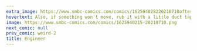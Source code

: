```yaml
---
extra_image: https://www.smbc-comics.com/comics/162594028220210710after.png
hovertext: Also, if something won't move, rub it with a little duct tape.
image: https://www.smbc-comics.com/comics/1625940215-20210710.png
next_comic: null
prev_comic: weird-2
title: Engineer
---
```


